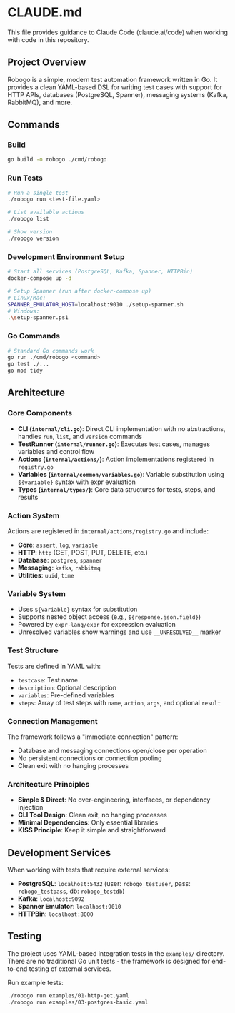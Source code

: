 # CLAUDE.md

This file provides guidance to Claude Code (claude.ai/code) when working with code in this repository.

## Project Overview

Robogo is a simple, modern test automation framework written in Go. It provides a clean YAML-based DSL for writing test cases with support for HTTP APIs, databases (PostgreSQL, Spanner), messaging systems (Kafka, RabbitMQ), and more.

## Commands

### Build
```bash
go build -o robogo ./cmd/robogo
```

### Run Tests
```bash
# Run a single test
./robogo run <test-file.yaml>

# List available actions
./robogo list

# Show version
./robogo version
```

### Development Environment Setup
```bash
# Start all services (PostgreSQL, Kafka, Spanner, HTTPBin)
docker-compose up -d

# Setup Spanner (run after docker-compose up)
# Linux/Mac:
SPANNER_EMULATOR_HOST=localhost:9010 ./setup-spanner.sh
# Windows:
.\setup-spanner.ps1
```

### Go Commands
```bash
# Standard Go commands work
go run ./cmd/robogo <command>
go test ./...
go mod tidy
```

## Architecture

### Core Components

- **CLI (`internal/cli.go`)**: Direct CLI implementation with no abstractions, handles `run`, `list`, and `version` commands
- **TestRunner (`internal/runner.go`)**: Executes test cases, manages variables and control flow
- **Actions (`internal/actions/`)**: Action implementations registered in `registry.go`
- **Variables (`internal/common/variables.go`)**: Variable substitution using `${variable}` syntax with expr evaluation
- **Types (`internal/types/`)**: Core data structures for tests, steps, and results

### Action System

Actions are registered in `internal/actions/registry.go` and include:
- **Core**: `assert`, `log`, `variable`
- **HTTP**: `http` (GET, POST, PUT, DELETE, etc.)
- **Database**: `postgres`, `spanner`
- **Messaging**: `kafka`, `rabbitmq`
- **Utilities**: `uuid`, `time`

### Variable System

- Uses `${variable}` syntax for substitution
- Supports nested object access (e.g., `${response.json.field}`)
- Powered by `expr-lang/expr` for expression evaluation
- Unresolved variables show warnings and use `__UNRESOLVED__` marker

### Test Structure

Tests are defined in YAML with:
- `testcase`: Test name
- `description`: Optional description
- `variables`: Pre-defined variables
- `steps`: Array of test steps with `name`, `action`, `args`, and optional `result`

### Connection Management

The framework follows a "immediate connection" pattern:
- Database and messaging connections open/close per operation
- No persistent connections or connection pooling
- Clean exit with no hanging processes

### Architecture Principles

- **Simple & Direct**: No over-engineering, interfaces, or dependency injection
- **CLI Tool Design**: Clean exit, no hanging processes  
- **Minimal Dependencies**: Only essential libraries
- **KISS Principle**: Keep it simple and straightforward

## Development Services

When working with tests that require external services:

- **PostgreSQL**: `localhost:5432` (user: `robogo_testuser`, pass: `robogo_testpass`, db: `robogo_testdb`)
- **Kafka**: `localhost:9092`
- **Spanner Emulator**: `localhost:9010`
- **HTTPBin**: `localhost:8000`

## Testing

The project uses YAML-based integration tests in the `examples/` directory. There are no traditional Go unit tests - the framework is designed for end-to-end testing of external services.

Run example tests:
```bash
./robogo run examples/01-http-get.yaml
./robogo run examples/03-postgres-basic.yaml
```